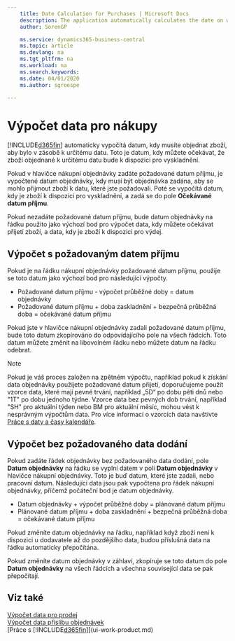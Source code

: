 ```yaml
---
    title: Date Calculation for Purchases | Microsoft Docs
    description: The application automatically calculates the date on which you must order an item to have it in inventory on a certain date. This is the date on which you can expect items ordered on a particular date to be available for picking.
    author: SorenGP

    ms.service: dynamics365-business-central
    ms.topic: article
    ms.devlang: na
    ms.tgt_pltfrm: na
    ms.workload: na
    ms.search.keywords:
    ms.date: 04/01/2020
    ms.author: sgroespe

---
```

# Výpočet data pro nákupy
[!INCLUDE[d365fin](includes/d365fin_md.md)] automaticky vypočítá datum, kdy musíte objednat zboží, aby bylo v zásobě k určitému datu. Toto je datum, kdy můžete očekávat, že zboží objednané k určitému datu bude k dispozici pro vyskladnění.

Pokud v hlavičce nákupní objednávky zadáte požadované datum příjmu, je vypočtené datum objednávky, kdy musí být objednávka zadána, aby se mohlo přijmout zboží k datu, které jste požadovali. Poté se vypočítá datum, kdy je zboží k dispozici pro vyskladnění, a zadá se do pole **Očekávané datum příjmu**.

Pokud nezadáte požadované datum příjmu, bude datum objednávky na řádku použito jako výchozí bod pro výpočet data, kdy můžete očekávat přijetí zboží, a data, kdy je zboží k dispozici pro výdej.

## Výpočet s požadovaným datem příjmu
Pokud je na řádku nákupní objednávky požadované datum příjmu, použije se toto datum jako výchozí bod pro následující výpočty.

- Požadované datum příjmu - výpočet průběžné doby = datum objednávky
- Požadované datum příjmu + doba  zaskladnění + bezpečná průběžná doba = očekávané datum příjmu

Pokud jste v hlavičce nákupní objednávky zadali požadované datum příjmu, bude toto datum zkopírováno do odpovídajícího pole na všech řádcích. Toto datum můžete změnit na libovolném řádku nebo můžete datum na řádku odebrat.

> [!Note]
> Pokud je váš proces založen na zpětném výpočtu, například pokud k získání data objednávky použijete požadované datum přijetí, doporučujeme použít vzorce data, které mají pevné trvání, například „5D“ po dobu pěti dnů nebo "1T" po dobu jednoho týdne. Vzorce data bez pevných dob trvání, například "SH" pro aktuální týden nebo BM pro aktuální měsíc, mohou vést k nesprávným výpočtům data. Pro více informací o vzorcích data navštivte [Práce s daty a časy kalendáře](ui-enter-date-ranges.md).

## Výpočet bez požadovaného data dodání
Pokud zadáte řádek objednávky bez požadovaného data dodání, pole **Datum objednávky** na řádku se vyplní datem v poli **Datum objednávky** v hlavičce nákupní objednávky. Toto je buď datum, které jste zadali, nebo pracovní datum. Následující data jsou pak vypočtena pro řádek nákupní objednávky, přičemž počáteční bod je datum objednávky.

- Datum objednávky + výpočet průběžné doby = plánované datum příjmu
- Plánované datum příjmu + doba  zaskladnění + bezpečná průběžná doba = očekávané datum příjmu

Pokud změníte datum objednávky na řádku, například když zboží není k dispozici u dodavatele až do pozdějšího data, budou příslušná data na řádku automaticky přepočítána.

Pokud změníte datum objednávky v záhlaví, zkopíruje se toto datum do pole **Datum objednávky** na všech řádcích a všechna související data se pak přepočítají.

## Viz také
[Výpočet data pro prodej](sales-date-calculation-for-sales.md)  
[Výpočet data příslibu objednávek](sales-how-to-calculate-order-promising-dates.md)  
[Práce s [!INCLUDE[d365fin](includes/d365fin_md.md)]](ui-work-product.md)
